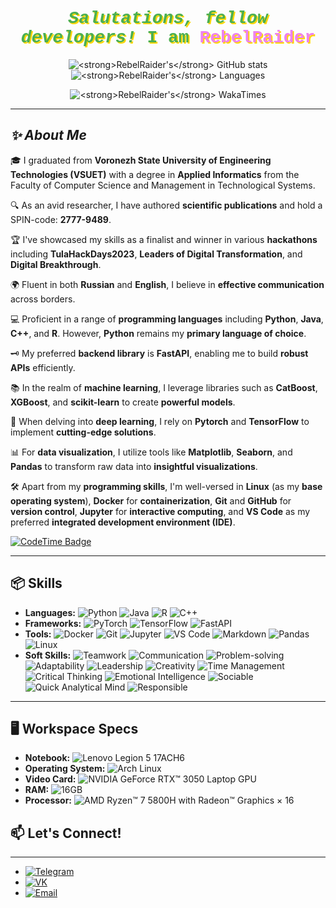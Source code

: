 <div align="center">
   <h1 style="font-family: 'Courier New', Courier, monospace; font-weight: bold; color: #4CAF50; text-shadow: 2px 2px #FFD700;"><em>Salutations, fellow developers!</em> I am <span style="color: #EE82EE;">RebelRaider</span></h1>

  <p>
    <img src="https://github-readme-stats.vercel.app/api?username=RebelRaider&show_icons=true&theme=synthwave&hide=stars,issues&show_owner=true&show=prs_merged" alt="<strong>RebelRaider's</strong> GitHub stats">
    <img src="https://github-readme-stats.vercel.app/api/top-langs/?username=RebelRaider&layout=compact&count_private=true&theme=synthwave&show_owner=true" alt="<strong>RebelRaider's</strong> Languages">
  </p>
  <p>
    <img src="https://github-readme-stats.vercel.app/api/wakatime?username=@RebelRaider" alt="<strong>RebelRaider's</strong> WakaTimes">
</div>

---

## <em>✨ About Me</em>

🎓 I graduated from <strong>Voronezh State University of Engineering Technologies (VSUET)</strong> with a degree in <strong>Applied Informatics</strong> from the Faculty of Computer Science and Management in Technological Systems.

🔍 As an avid researcher, I have authored <strong>scientific publications</strong> and hold a SPIN-code: <strong>2777-9489</strong>.

🏆 I've showcased my skills as a finalist and winner in various <strong>hackathons</strong> including <strong>TulaHackDays2023</strong>, <strong>Leaders of Digital Transformation</strong>, and <strong>Digital Breakthrough</strong>.

🌍 Fluent in both <strong>Russian</strong> and <strong>English</strong>, I believe in <strong>effective communication</strong> across borders.

💻 Proficient in a range of <strong>programming languages</strong> including <strong>Python</strong>, <strong>Java</strong>, <strong>C++</strong>, and <strong>R</strong>. However, <strong>Python</strong> remains my <strong>primary language of choice</strong>.

🗝 My preferred <strong>backend library</strong> is <strong>FastAPI</strong>, enabling me to build <strong>robust APIs</strong> efficiently.

📚 In the realm of <strong>machine learning</strong>, I leverage libraries such as <strong>CatBoost</strong>, <strong>XGBoost</strong>, and <strong>scikit-learn</strong> to create <strong>powerful models</strong>.

🤖 When delving into <strong>deep learning</strong>, I rely on <strong>Pytorch</strong> and <strong>TensorFlow</strong> to implement <strong>cutting-edge solutions</strong>.

📊 For <strong>data visualization</strong>, I utilize tools like <strong>Matplotlib</strong>, <strong>Seaborn</strong>, and <strong>Pandas</strong> to transform raw data into <strong>insightful visualizations</strong>.

🛠️ Apart from my <strong>programming skills</strong>, I'm well-versed in <strong>Linux</strong> (as my <strong>base operating system</strong>), <strong>Docker</strong> for <strong>containerization</strong>, <strong>Git</strong> and <strong>GitHub</strong> for <strong>version control</strong>, <strong>Jupyter</strong> for <strong>interactive computing</strong>, and <strong>VS Code</strong> as my preferred <strong>integrated development environment (IDE)</strong>.
  </p>
     <p>
    <a href="https://codetime.dev">
      <img src="https://img.shields.io/endpoint?style=social&color=222&url=https%3A%2F%2Fapi.codetime.dev%2Fshield%3Fid%3D24542%26project%3D%26in=0" alt="CodeTime Badge">
    </a>
  </p>

---

## 📦 Skills

- **Languages:** ![Python](https://img.shields.io/badge/Python-14354C?style=for-the-badge&logo=python&logoColor=white) ![Java](https://img.shields.io/badge/Java-ED8B00?style=for-the-badge&logo=openjdk&logoColor=white) ![R](https://img.shields.io/badge/R-276DC3?style=for-the-badge&logo=r&logoColor=white) ![C++](https://img.shields.io/badge/C%2B%2B-00599C?style=for-the-badge&logo=c%2B%2B&logoColor=white)
- **Frameworks:** ![PyTorch](https://img.shields.io/badge/pytorch-EE4C2C?style=for-the-badge&logo=pytorch&logoColor=white) ![TensorFlow](https://img.shields.io/badge/tensorflow-FF6F00?style=for-the-badge&logo=tensorflow&logoColor=white) ![FastAPI](https://img.shields.io/badge/fastapi-009688?style=for-the-badge&logo=fastapi&logoColor=white)
- **Tools:** ![Docker](https://img.shields.io/badge/docker-2496ED?style=for-the-badge&logo=docker&logoColor=white) ![Git](https://img.shields.io/badge/git-F05032?style=for-the-badge&logo=git&logoColor=white) ![Jupyter](https://img.shields.io/badge/jupyter-F37626?style=for-the-badge&logo=jupyter&logoColor=white) ![VS Code](https://img.shields.io/badge/visual%20studio%20code-007ACC?style=for-the-badge&logo=visual-studio-code&logoColor=white) ![Markdown](https://img.shields.io/badge/markdown-%23000000.svg?style=for-the-badge&logo=markdown&logoColor=white) ![Pandas](https://img.shields.io/badge/pandas-%23150458.svg?style=for-the-badge&logo=pandas&logoColor=white) ![Linux](https://img.shields.io/badge/Linux-FCC624?style=for-the-badge&logo=linux&logoColor=black)
- **Soft Skills:** ![Teamwork](https://img.shields.io/badge/Teamwork-%234CAF50.svg?style=for-the-badge&logoColor=white)
![Communication](https://img.shields.io/badge/Communication-%230077B5.svg?style=for-the-badge&logoColor=white)
![Problem-solving](https://img.shields.io/badge/Problem--solving-%23FFA500.svg?style=for-the-badge&logoColor=white)
![Adaptability](https://img.shields.io/badge/Adaptability-%23FF5733.svg?style=for-the-badge&logoColor=white)
![Leadership](https://img.shields.io/badge/Leadership-%23FFD700.svg?style=for-the-badge&logoColor=white)
![Creativity](https://img.shields.io/badge/Creativity-%23FF1493.svg?style=for-the-badge&logoColor=white)
![Time Management](https://img.shields.io/badge/Time_Management-%2300A500.svg?style=for-the-badge&logoColor=white)
![Critical Thinking](https://img.shields.io/badge/Critical_Thinking-%23DFF500.svg?style=for-the-badge&logoColor=white)
![Emotional Intelligence](https://img.shields.io/badge/Emotional_Intelligence-%28696969.svg?style=for-the-badge&logoColor=white)
![Sociable](https://img.shields.io/badge/Sociable-%2300BFFF.svg?style=for-the-badge&logoColor=white)
![Quick Analytical Mind](https://img.shields.io/badge/Quick_Analytical_Mind-%23FFD73A.svg?style=for-the-badge&logoColor=white)
![Responsible](https://img.shields.io/badge/Responsible-%233CB371.svg?style=for-the-badge&logoColor=white)
---

## 🖥️ Workspace Specs

- **Notebook:** ![Lenovo Legion 5 17ACH6](https://img.shields.io/badge/Lenovo_Legion_5_17ACH6-000000?style=for-the-badge&logo=lenovo&logoColor=white)
- **Operating System:** ![Arch Linux](https://img.shields.io/badge/Arch_Linux-1793D1?style=for-the-badge&logo=arch-linux&logoColor=white)
- **Video Card:** ![NVIDIA GeForce RTX™ 3050 Laptop GPU](https://img.shields.io/badge/NVIDIA-RTX3050Mobile-76B900?style=for-the-badge&logo=nvidia&logoColor=white)
- **RAM:** ![16GB](https://img.shields.io/badge/RAM-16GB-0076C5?style=for-the-badge&logoColor=white)
- **Processor:** ![AMD Ryzen™ 7 5800H with Radeon™ Graphics × 16](https://img.shields.io/badge/AMD-Ryzen_7_5800H-ED1C24?style=for-the-badge&logo=amd&logoColor=white)
## 📫 Let's Connect!

---

- [![Telegram](https://img.shields.io/badge/Telegram-2CA5E0?style=for-the-badge&logo=telegram&logoColor=white)](https://t.me/RebelRaider)
- [![VK](https://img.shields.io/badge/VK-%23177BBD.svg?style=for-the-badge&logo=vk&logoColor=white)](https://vk.com/mindreading_genius)
- [![Email](https://img.shields.io/badge/Gmail-D14836?style=for-the-badge&logo=gmail&logoColor=white)](mailto:leonid.chesnikov@gmail.com)
